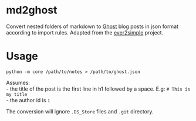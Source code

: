 # md2ghost
Convert nested folders of markdown to [Ghost](https://github.com/TryGhost/Ghost) blog posts in json format according to import rules.  Adapted from the [ever2simple](https://github.com/claytron/ever2simple) project.

# Usage
`python -m core /path/to/notes > /path/to/ghost.json`

Assumes:  
\- the title of the post is the first line in h1 followed by a space. E.g:
`# This is my title`  
\- the author id is `1`

The conversion will ignore `.DS_Store` files and `.git` directory.
